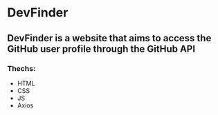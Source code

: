 # DevFinder

## DevFinder is a website that aims to access the GitHub user profile through the GitHub API

### Thechs:

- HTML
- CSS
- JS
- Axios